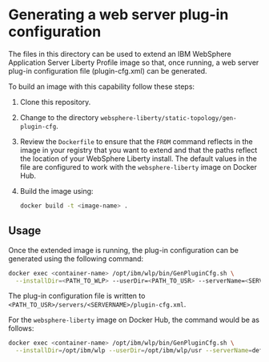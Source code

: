 # Generating a web server plug-in configuration

The files in this directory can be used to extend an IBM WebSphere Application
Server Liberty Profile image so that, once running, a web server plug-in
configuration file (plugin-cfg.xml) can be generated.

To build an image with this capability follow these steps:

1. Clone this repository.
2. Change to the directory `websphere-liberty/static-topology/gen-plugin-cfg`.
3. Review the `Dockerfile` to ensure that the `FROM` command reflects in the
image in your registry that you want to extend and that the paths reflect the
location of your WebSphere Liberty install. The default values in the file are
configured to work with the `websphere-liberty` image on Docker Hub.
3. Build the image using:

    ```bash
    docker build -t <image-name> .
    ```

## Usage

Once the extended image is running, the plug-in configuration can be generated
using the following command:

   ```bash
   docker exec <container-name> /opt/ibm/wlp/bin/GenPluginCfg.sh \
     --installDir=<PATH_TO_WLP> --userDir=<PATH_TO_USR> --serverName=<SERVERNAME>
   ```
  
The plug-in configuration file is written to `<PATH_TO_USR>/servers/<SERVERNAME>/plugin-cfg.xml`.

For the `websphere-liberty` image on Docker Hub, the command would be as follows:

   ```bash
   docker exec <container-name> /opt/ibm/wlp/bin/GenPluginCfg.sh \
     --installDir=/opt/ibm/wlp --userDir=/opt/ibm/wlp/usr --serverName=defaultServer
   ```